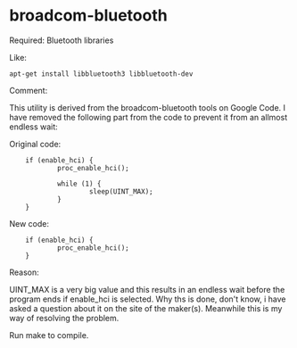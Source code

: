 broadcom-bluetooth
==================

Required: Bluetooth libraries

Like:

	apt-get install libbluetooth3 libbluetooth-dev

Comment:

This utility is derived from the broadcom-bluetooth tools on Google Code.
I have removed the following part from the code to prevent it from an allmost endless wait:

Original code:

        if (enable_hci) {
                proc_enable_hci();

                while (1) {
                        sleep(UINT_MAX);
                }
        }


New code:

        if (enable_hci) {
                proc_enable_hci();
        }

Reason:

UINT_MAX is a very big value and this results in an endless wait before the program ends if enable_hci is selected.
Why ths is done, don't know, i have asked a question about it on the site of the maker(s).
Meanwhile this is my way of resolving the problem.

Run make to compile.
